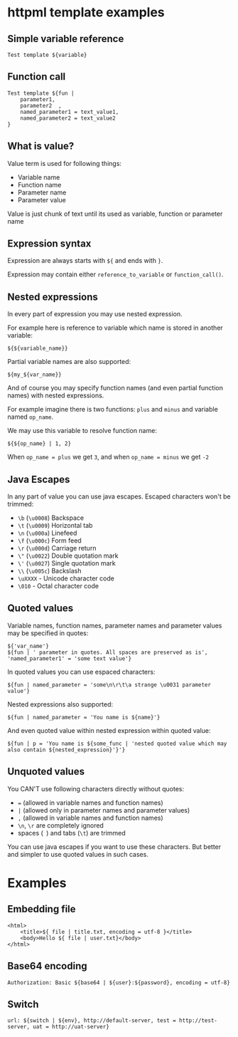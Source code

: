 # httpml template examples

## Simple variable reference

    Test template ${variable}

## Function call

    Test template ${fun | 
        parameter1,
        parameter2  ,
        named_parameter1 = text_value1,
        named_parameter2 = text_value2
    }

## What is value?

Value term is used for following things:

* Variable name
* Function name
* Parameter name
* Parameter value

Value is just chunk of text until its used as variable, function or parameter name

## Expression syntax

Expression are always starts with `${` and ends with `}`.

Expression may contain either `reference_to_variable` or `function_call()`.

## Nested expressions

In every part of expression you may use nested expression.

For example here is reference to variable which name is stored in another variable:

    ${${variable_name}}


Partial variable names are also supported:

    ${my_${var_name}}

And of course you may specify function names (and even partial function names) with nested expressions.


For example imagine there is two functions: `plus` and `minus` and variable named `op_name`.

We may use this variable to resolve function name:

    ${${op_name} | 1, 2}

When `op_name = plus` we get `3`, and when `op_name = minus` we get `-2`

## Java Escapes

In any part of value you can use java escapes. Escaped characters won't be trimmed:

* `\b` (`\u0008`) Backspace
* `\t` (`\u0009`) Horizontal tab
* `\n` (`\u000a`) Linefeed
* `\f` (`\u000c`) Form feed
* `\r` (`\u000d`) Carriage return
* `\"` (`\u0022`) Double quotation mark
* `\'` (`\u0027`) Single quotation mark
* `\\` (`\u005c`) Backslash
* `\uXXXX` - Unicode character code
* `\010` - Octal character code

## Quoted values

Variable names, function names, parameter names and parameter values may be specified in quotes:

    ${'var_name'}
    ${fun | ' parameter in quotes. All spaces are preserved as is', 'named_parameter1' = 'some text value'}

In quoted values you can use espaced characters:

    ${fun | named_parameter = 'some\n\r\t\a strange \u0031 parameter value'}

Nested expressions also supported:

    ${fun | named_parameter = 'You name is ${name}'}

And even quoted value within nested expression within quoted value:

    ${fun | p = 'You name is ${some_func | 'nested quoted value which may also contain ${nested_expression}'}'}

## Unquoted values

You CAN'T use following characters directly without quotes:

* `=` (allowed in variable names and function names)
* `|` (allowed only in parameter names and parameter values)
* `,` (allowed in variable names and function names)
* `\n`, `\r` are completely ignored
* spaces (` `) and tabs (`\t`) are trimmed

You can use java escapes if you want to use these characters.
But better and simpler to use quoted values in such cases.


# Examples

## Embedding file

    <html>
        <title>${ file | title.txt, encoding = utf-8 }</title>
        <body>Hello ${ file | user.txt}</body>
    </html>

## Base64 encoding

    Authorization: Basic ${base64 | ${user}:${password}, encoding = utf-8}

## Switch

    url: ${switch | ${env}, http://default-server, test = http://test-server, uat = http://uat-server}
